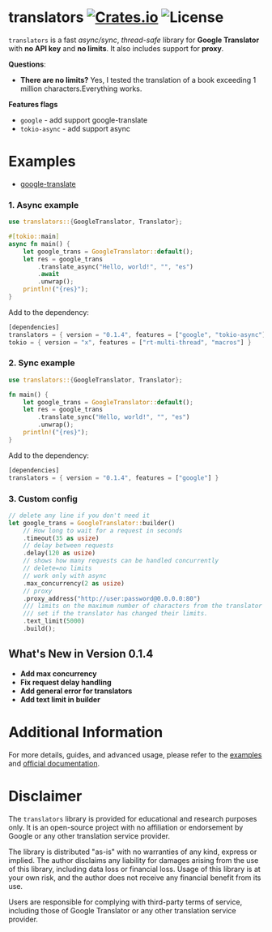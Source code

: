 # translators [![Crates.io][crates-badge]][crates-url] ![License][license-badge]

`translators` is a fast *async/sync*, *thread-safe* library for **Google Translator** with **no API key** and **no limits**. It also
includes support for **proxy**.

**Questions**:

* **There are no limits?**  Yes, I tested the translation of a book exceeding 1 million characters.Everything works.

**Features flags**

* `google` - add support google-translate
* `tokio-async` - add support async

# Examples

* [google-translate](https://github.com/charl1e7/rust-translators/tree/main/examples/google)

### 1. Async example

```rust
use translators::{GoogleTranslator, Translator};

#[tokio::main]
async fn main() {
    let google_trans = GoogleTranslator::default();
    let res = google_trans
        .translate_async("Hello, world!", "", "es")
        .await
        .unwrap();
    println!("{res}");
}
```

Add to the dependency:

```rust
[dependencies]
translators = { version = "0.1.4", features = ["google", "tokio-async"] }
tokio = { version = "x", features = ["rt-multi-thread", "macros"] }
```

### 2. Sync example

```rust
use translators::{GoogleTranslator, Translator};

fn main() {
    let google_trans = GoogleTranslator::default();
    let res = google_trans
        .translate_sync("Hello, world!", "", "es")
        .unwrap();
    println!("{res}");
}
```

Add to the dependency:

```rust
[dependencies]
translators = { version = "0.1.4", features = ["google"] }
```

### 3. Custom config

```rust
// delete any line if you don't need it
let google_trans = GoogleTranslator::builder()
    // How long to wait for a request in seconds
    .timeout(35 as usize) 
    // delay between requests
    .delay(120 as usize) 
    // shows how many requests can be handled concurrently
    // delete=no limits
    // work only with async 
    .max_concurrency(2 as usize)
    // proxy
    .proxy_address("http://user:password@0.0.0.0:80")
    /// limits on the maximum number of characters from the translator
    /// set if the translator has changed their limits.
    .text_limit(5000)
    .build();
```

## What's New in Version 0.1.4

- **Add max concurrency**
- **Fix request delay handling**
- **Add general error for translators**
- **Add text limit in builder**

# Additional Information

For more details, guides, and advanced usage, please refer to the [examples](https://github.com/charl1e7/rust-translators/tree/main/examples) and [official documentation](https://crates.io/crates/translators).

[crates-badge]: https://img.shields.io/crates/v/translators

[crates-url]: https://crates.io/crates/translators

[license-badge]: https://img.shields.io/github/license/charl1e7/rust-translators?style=flat&color=%230096FF

# Disclaimer

The `translators` library is provided for educational and research purposes only. It is an open-source project with no affiliation or endorsement by Google or any other translation service provider.

The library is distributed "as-is" with no warranties of any kind, express or implied. The author disclaims any liability for damages arising from the use of this library, including data loss or financial loss. Usage of this library is at your own risk, and the author does not receive any financial benefit from its use.

Users are responsible for complying with third-party terms of service, including those of Google Translator or any other translation service provider.
